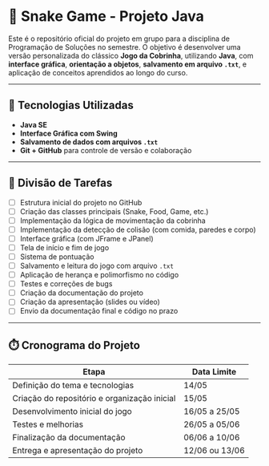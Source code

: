 # 🐍 Snake Game - Projeto Java

Este é o repositório oficial do projeto em grupo para a disciplina de Programação de Soluções no semestre. O objetivo é desenvolver uma versão personalizada do clássico **Jogo da Cobrinha**, utilizando **Java**, com **interface gráfica**, **orientação a objetos**, **salvamento em arquivo `.txt`**, e aplicação de conceitos aprendidos ao longo do curso.

---

## 🧪 Tecnologias Utilizadas

- **Java SE**
- **Interface Gráfica com Swing**
- **Salvamento de dados com arquivos `.txt`**
- **Git + GitHub** para controle de versão e colaboração

---

## 📌 Divisão de Tarefas

- [ ] Estrutura inicial do projeto no GitHub
- [ ] Criação das classes principais (Snake, Food, Game, etc.)
- [ ] Implementação da lógica de movimentação da cobrinha
- [ ] Implementação da detecção de colisão (com comida, paredes e corpo)
- [ ] Interface gráfica (com JFrame e JPanel)
- [ ] Tela de início e fim de jogo
- [ ] Sistema de pontuação
- [ ] Salvamento e leitura do jogo com arquivo `.txt`
- [ ] Aplicação de herança e polimorfismo no código
- [ ] Testes e correções de bugs
- [ ] Criação da documentação do projeto
- [ ] Criação da apresentação (slides ou vídeo)
- [ ] Envio da documentação final e código no prazo

---

## ⏱️ Cronograma do Projeto

| Etapa | Data Limite |
|-------|-------------|
| Definição do tema e tecnologias | 14/05 |
| Criação do repositório e organização inicial | 15/05 |
| Desenvolvimento inicial do jogo | 16/05 a 25/05 |
| Testes e melhorias | 26/05 a 05/06 |
| Finalização da documentação | 06/06 a 10/06 |
| Entrega e apresentação do projeto | 12/06 ou 13/06 |
